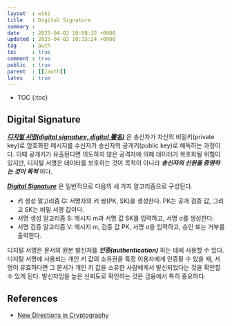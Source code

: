 ```yaml
---
layout  : wiki
title   : Digital Signature
summary : 
date    : 2025-04-02 10:08:32 +0900
updated : 2025-04-02 10:15:24 +0900
tag     : auth
toc     : true
comment : true
public  : true
parent  : [[/auth]]
latex   : true
---
```

* TOC
{:toc}

## Digital Signature

___[디지털 서명(digital signature, digital 署名)](https://ko.wikipedia.org/wiki/%EB%94%94%EC%A7%80%ED%84%B8_%EC%84%9C%EB%AA%85)___ 은 송신자가 자신의 비밀키(private key)로 암호화한 메시지를 수신자가 송신자의 공개키(public key)로 해독하는 과정이다.
이때 공개키가 유출된다면 의도하지 않은 공격자에 의해 데이터가 복호화될 위험이 있지만, 디지털 서명은 데이터를 보호하는 것이 목적이 아니라 ___송신자의 신원을 증명하는 것이 목적___ 이다.

___[Digital Signature](https://en.wikipedia.org/wiki/Digital_signature)___ 은 일반적으로 다음의 세 가지 알고리즘으로 구성된다.

- 키 생성 알고리즘 G: 서명자의 키 쌍(PK, SK)을 생성한다. PK는 공개 검증 값, 그리고 SK는 비밀 서명 값이다.
- 서명 생성 알고리즘 S: 메시지 m과 서명 값 SK를 입력하고, 서명 σ를 생성한다.
- 서명 검증 알고리즘 V: 메시지 m, 검증 값 PK, 서명 σ을 입력하고, 승인 또는 거부를 출력한다.

디지털 서명은 문서의 원본 발신처를 ___인증(authentication)___ 하는 데에 사용할 수 있다. 디지털 서명에 사용되는 개인 키 값의 소유권을 특정 이용자에게 인증될 수 있을 때, 서명이 유효하다면 그 문서가 개인 키 값을 소유한 사람에게서 발신되었다는 것을 확인할 수 있게 된다. 발신자임을 높은 신뢰도로 확인하는 것은 금융에서 특히 중요하다.

## References

- [New Directions in Cryptography](https://ee.stanford.edu/~hellman/publications/24.pdf)